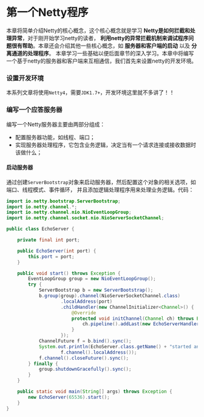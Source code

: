 第一个Netty程序
=================================================
本章将简单介绍Netty的核心概念，这个核心概念就是学习 **Netty是如何拦截和处理异常**，对于刚开始学习netty的读者，
**利用netty的异常拦截机制来调试程序问题很有帮助**。本章还会介绍其他一些核心概念，如 **服务器和客户端的启动** 以及 **分离通道的处理程序**。
本章学习一些基础以便后面章节的深入学习。本章中将编写一个基于netty的服务器和客户端来互相通信，我们首先来设置netty的开发环境。

### 设置开发环境
本系列文章将使用`Netty4`，需要`JDK1.7+`，开发环境这里就不多讲了！！

### 编写一个应答服务器
编写一个Netty服务器主要由两部分组成：
+ 配置服务器功能，如线程、端口；
+ 实现服务器处理程序，它包含业务逻辑，决定当有一个请求连接或接收数据时该做什么；

#### 启动服务器
通过创建`ServerBootstrap`对象来启动服务器，然后配置这个对象的相关选项，如端口、线程模式、事件循环，
并且添加逻辑处理程序用来处理业务逻辑。代码：
```java
import io.netty.bootstrap.ServerBootstrap;
import io.netty.channel.*;
import io.netty.channel.nio.NioEventLoopGroup;
import io.netty.channel.socket.nio.NioServerSocketChannel;

public class EchoServer {

    private final int port;

    public EchoServer(int port) {
        this.port = port;
    }

    public void start() throws Exception {
        EventLoopGroup group = new NioEventLoopGroup();
        try {
            ServerBootstrap b = new ServerBootstrap();
            b.group(group).channel(NioServerSocketChannel.class)
                    .localAddress(port)
                    .childHandler(new ChannelInitializer<Channel>() {
                        @Override
                        protected void initChannel(Channel ch) throws Exception {
                            ch.pipeline().addLast(new EchoServerHandler());
                        }
                    });
            ChannelFuture f = b.bind().sync();
            System.out.println(EchoServer.class.getName() + "started and listen on " +
                    f.channel().localAddress());
            f.channel().closeFuture().sync();
        } finally {
            group.shutdownGracefully().sync();
        }
    }

    public static void main(String[] args) throws Exception {
        new EchoServer(65536).start();
    }
}
```
